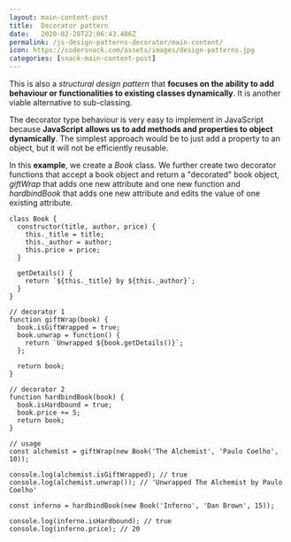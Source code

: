 ```yaml
---
layout: main-content-post
title:  Decorator pattern
date:   2020-02-20T22:06:43.486Z
permalink: /js-design-patterns-decorator/main-content/
icon: https://codersnack.com/assets/images/design-patterns.jpg
categories: [snack-main-content-post]
---
```


This is also a *structural design pattern* that **focuses on the ability to add behaviour or functionalities to existing classes dynamically**. It is another viable alternative to sub-classing.

The decorator type behaviour is very easy to implement in JavaScript because **JavaScript allows us to add methods and properties to object dynamically**. The simplest approach would be to just add a property to an object, but it will not be efficiently reusable.

In this **example**, we create a *Book* class. We further create two decorator functions that accept a book object and return a "decorated" book object, *giftWrap* that adds one new attribute and one new function and *hardbindBook* that adds one new attribute and edits the value of one existing attribute.

```
class Book {
  constructor(title, author, price) {
    this._title = title;
    this._author = author;
    this.price = price;
  }

  getDetails() {
    return `${this._title} by ${this._author}`;
  }
}

// decorator 1
function giftWrap(book) {
  book.isGiftWrapped = true;
  book.unwrap = function() {
    return `Unwrapped ${book.getDetails()}`;
  };

  return book;
}

// decorator 2
function hardbindBook(book) {
  book.isHardbound = true;
  book.price += 5;
  return book;
}

// usage
const alchemist = giftWrap(new Book('The Alchemist', 'Paulo Coelho', 10));

console.log(alchemist.isGiftWrapped); // true
console.log(alchemist.unwrap()); // 'Unwrapped The Alchemist by Paulo Coelho'

const inferno = hardbindBook(new Book('Inferno', 'Dan Brown', 15));

console.log(inferno.isHardbound); // true
console.log(inferno.price); // 20
```
